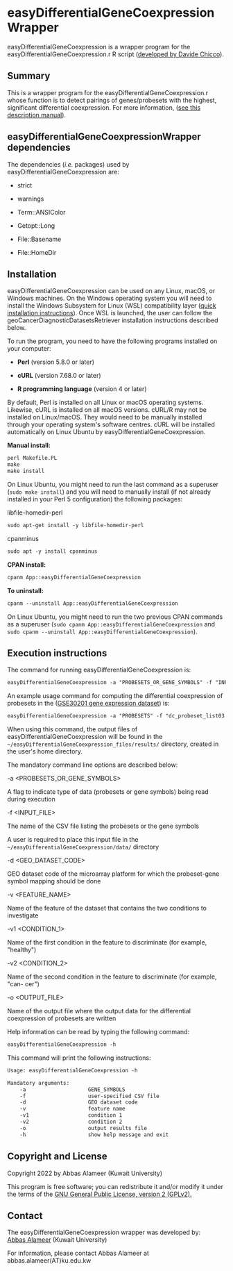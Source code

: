 # easyDifferentialGeneCoexpressionWrapper
easyDifferentialGeneCoexpression is a wrapper program for the easyDifferentialGeneCoexpression.r R script (<a href="https://github.com/davidechicco/easyDifferentialGeneCoexpression" target="_blank" rel="noopener noreferrer">developed by Davide Chicco</a>).

## Summary
<p>This is a wrapper program for the easyDifferentialGeneCoexpression.r whose function is to detect pairings of genes/probesets with the highest, significant differential coexpression. For more information, (<a href="https://cran.r-project.org/web/packages/easyDifferentialGeneCoexpression/index.html" target="_blank" rel="noopener noreferrer">see this description manual</a>).</p>

## easyDifferentialGeneCoexpressionWrapper dependencies
The dependencies (<i>i.e.</i> packages) used by easyDifferentialGeneCoexpression are:

<p><ul><li>strict</li></ul></p>
<p><ul><li>warnings</li></ul></p>
<p><ul><li>Term::ANSIColor</li></ul></p>
<p><ul><li>Getopt::Long</li></ul></p>
<p><ul><li>File::Basename</li></ul></p>
<p><ul><li>File::HomeDir</li></ul></p>


## Installation
easyDifferentialGeneCoexpression can be used on any Linux, macOS, or Windows machines. On the Windows operating system you will need to install the Windows Subsystem for Linux (WSL) compatibility layer (<a href="https://docs.microsoft.com/en-us/windows/wsl/install" target="_blank" rel="noopener noreferrer">quick installation instructions</a>). Once WSL is launched, the user can follow the geoCancerDiagnosticDatasetsRetriever installation instructions described below.

To run the program, you need to have the following programs installed on your computer:

<p><ul><li><b>Perl</b> (version 5.8.0 or later)</li></ul></p>
<p><ul><li><b>cURL</b> (version 7.68.0 or later)</li></ul></p>
<p><ul><li><b>R programming language</b> (version 4 or later)</li></ul></p>
By default, Perl is installed on all Linux or macOS operating systems. Likewise, cURL is installed on all macOS versions. cURL/R may not be installed on Linux/macOS. They would need to be manually installed through your operating system's software centres. cURL will be installed automatically on Linux Ubuntu by easyDifferentialGeneCoexpression.
<p></p>

<b>Manual install:</b>
```diff
perl Makefile.PL
make
make install
```

On Linux Ubuntu, you might need to run the last command as a superuser
(`sudo make install`) and you will need to manually install (if not
already installed in your Perl 5 configuration) the following packages:

libfile-homedir-perl

```diff
sudo apt-get install -y libfile-homedir-perl
```

cpanminus

```diff
sudo apt -y install cpanminus
```

<b>CPAN install:</b>

```diff
cpanm App::easyDifferentialGeneCoexpression
```

<b>To uninstall:</b>

```diff
cpanm --uninstall App::easyDifferentialGeneCoexpression
```
On Linux Ubuntu, you might need to run the two previous CPAN commands as a superuser (`sudo cpanm App::easyDifferentialGeneCoexpression` and `sudo cpanm --uninstall App::easyDifferentialGeneCoexpression`).

## Execution instructions
The command for running easyDifferentialGeneCoexpression is:

```diff
easyDifferentialGeneCoexpression -a "PROBESETS_OR_GENE_SYMBOLS" -f "INPUT_FILE" -d "GEO_DATASET_CODE" -v "FEATURE_NAME" -v1 "CONDITION_1" -v2 "CONDITION_2" -o "OUTPUT_FILE"
```

An example usage command for computing the differential coexpression of probesets in the (<a href="https://www.ncbi.nlm.nih.gov/geo/query/acc.cgi?acc=GSE30201" target="_blank" rel="noopener noreferrer">GSE30201 gene expression dataset</a>) is: 

```diff
easyDifferentialGeneCoexpression -a "PROBESETS" -f "dc_probeset_list03.csv" -d "GSE30201" -v "source_name_ch1" -v1 "Patient" -v2 "Normal" -o result.out
```
When using this command, the output files of easyDifferentialGeneCoexpression will be found in the `~/easyDifferentialGeneCoexpression_files/results/` directory, created in the user's home directory.

The mandatory command line options are described below:

-a <PROBESETS_OR_GENE_SYMBOLS>

A flag to indicate type of data (probesets or gene symbols) being read during execution

-f <INPUT_FILE>

The name of the CSV file listing the probesets or the gene symbols

A user is required to place this input file in the `~/easyDifferentialGeneCoexpression/data/` directory

-d <GEO_DATASET_CODE>

GEO dataset code of the microarray platform for which the probeset-gene symbol mapping should be done

-v <FEATURE_NAME>

Name of the feature of the dataset that contains the two conditions to investigate

-v1 <CONDITION_1>

Name of the first condition in the feature to discriminate (for example, "healthy")

-v2 <CONDITION_2>

Name of the second condition in the feature to discriminate (for example, "can-
cer")

-o <OUTPUT_FILE>

Name of the output file where the output data for the differential coexpression of probesets are written


<p>Help information can be read by typing the following command:</p>

```diff
easyDifferentialGeneCoexpression -h
```

<p>This command will print the following instructions:</p>

```diff
Usage: easyDifferentialGeneCoexpression -h

Mandatory arguments:
	-a                    GENE_SYMBOLS
	-f                    user-specified CSV file
	-d                    GEO dataset code
	-v                    feature name
	-v1                   condition 1
	-v2                   condition 2
	-o                    output results file
	-h                    show help message and exit
```

## Copyright and License

Copyright 2022 by Abbas Alameer (Kuwait University)

This program is free software; you can redistribute it and/or modify
it under the terms of the <a href="http://www.gnu.org/licenses/gpl-2.0-standalone.html" target="_blank" rel="noopener noreferrer">GNU General Public License, version 2 (GPLv2).</a>

## Contact
<p>The easyDifferentialGeneCoexpression wrapper was developed by:<br>
<a href="http://kuweb.ku.edu.kw/biosc/People/AcademicStaff/Dr.AbbasAlameer/index.htm" target="_blank" rel="noopener noreferrer">Abbas Alameer</a> (Kuwait University)</br>

For information, please contact Abbas Alameer at abbas.alameer(AT)ku.edu.kw</p>
